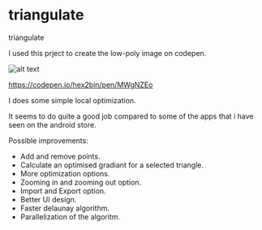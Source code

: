 # triangulate
triangulate

I used this prject to create the low-poly image on codepen.

![alt text](https://pasteboard.co/ICAfYbd.bmp)

https://codepen.io/hex2bin/pen/MWgNZEo

I does some simple local optimization.

It seems to do quite a good job compared to some of the apps that i have seen on the android store.

Possible improvements:

* Add and remove points.
* Calculate an optimised gradiant for a selected triangle.
* More optimization options.
* Zooming in and zooming out option.
* Import and Export option.
* Better UI design.
* Faster delaunay algorithm.
* Parallelization of the algoritm. 
